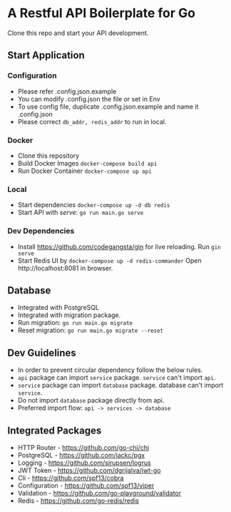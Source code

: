 # A Restful API Boilerplate for Go

Clone this repo and start your API development.

## Start Application
### Configuration
- Please refer .config.json.example
- You can modify .config.json the file or set in Env
- To use config file, duplicate .config.json.example and name it .config.json
- Please correct ```db_addr, redis_addr``` to run in local.
### Docker
- Clone this repository
- Build Docker Images ```docker-compose build api```
- Run Docker Container ```docker-compose up api```
### Local
- Start dependencies ```docker-compose up -d db redis```
- Start API with *serve*: ```go run main.go serve```

### Dev Dependencies
- Install https://github.com/codegangsta/gin for live reloading.
Run ```gin serve```
- Start Redis UI by ```docker-compose up -d redis-commander```
Open http://localhost:8081 in browser.

## Database
- Integrated with PostgreSQL
- Integrated with migration package.
- Run migration: ```go run main.go migrate```
- Reset migration: ```go run main.go migrate --reset```

## Dev Guidelines
- In order to prevent circular dependency follow the below rules.
- ```api``` package can import ```service``` package. ```service``` can't import ```api```.
- ```service``` package can import ```database``` package. database can't import ```service```.
- Do not import ```database``` package directly from api.
- Preferred import flow: ```api -> services -> database```

## Integrated Packages
- HTTP Router - https://github.com/go-chi/chi
- PostgreSQL - https://github.com/jackc/pgx
- Logging - https://github.com/sirupsen/logrus
- JWT Token - https://github.com/dgrijalva/jwt-go
- Cli - https://github.com/spf13/cobra
- Configuration - https://github.com/spf13/viper
- Validation - https://github.com/go-playground/validator
- Redis - https://github.com/go-redis/redis